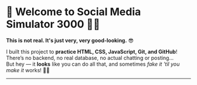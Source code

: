 # 🚀 Welcome to **Social Media Simulator 3000** 🌈✨

**This is not real. It's just very, very good-looking.** 😎  

I built this project to **practice HTML, CSS, JavaScript, Git, and GitHub**!  
There’s no backend, no real database, no actual chatting or posting...  
But hey — it **looks** like you can do all that, and sometimes *fake it 'til you make it* works! 💪😆

---
